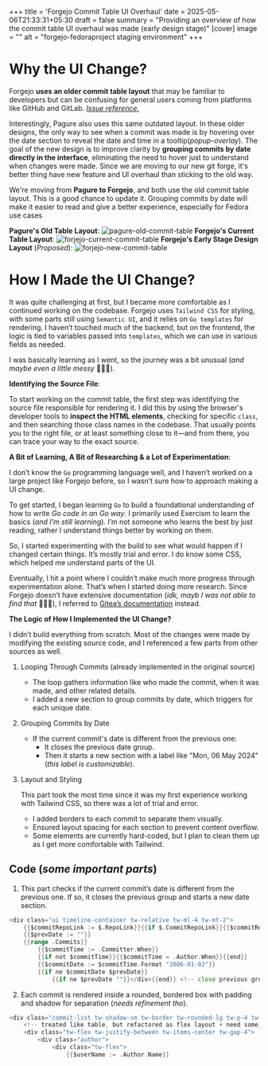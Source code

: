 +++
title = 'Forgejo Commit Table UI Overhaul'
date = 2025-05-06T21:33:31+05:30
draft = false
summary = "Providing an overview of how the commit table UI overhaul was made (early design stage)"
[cover]
image = ""
alt = "forgejo-fedoraproject staging environment"
+++

# Why the UI Change?
Forgejo **uses an older commit table layout** that may be familiar to developers but can be confusing for general users coming from platforms like GitHub and GitLab. [_Issue reference_.](https://codeberg.org/forgejo/forgejo/issues/5178) 

Interestingly, Pagure also uses this same outdated layout. In these older designs, the only way to see when a commit was made is by hovering over the date section to reveal the date and time in a tooltip(_popup-overlay_). The goal of the new design is to improve clarity by **grouping commits by date directly in the interface**, eliminating the need to hover just to understand when changes were made. Since we are moving to our new git forge, it's better thing have new feature and UI overhaul than sticking to the old way.

We're moving from **Pagure to Forgejo**, and both use the old commit table layout. This is a good chance to update it. Grouping commits by date will make it easier to read and give a better experience, especially for Fedora use cases

**Pagure's Old Table Layout**:
![pagure-old-commit-table](https://iamyaash.github.io/fedora/posts/forgejo/ui/commit-ui-revamp/pagure-old.png)
**Forgejo's Current Table Layout**:
![forjejo-current-commit-table](https://iamyaash.github.io/imgfedora/posts/forgejo/ui/commit-ui-revamp/forjego-current.png)
**Forgejo's Early Stage Design Layout** (_Proposed_):
![forjejo-new-commit-table](https://iamyaash.github.io/fedora/posts/forgejo/ui/commit-ui-revamp/redesign-forgejo.png)

# How I Made the UI Change?

It was quite challenging at first, but I became more comfortable as I continued working on the codebase. Forgejo uses `Tailwind CSS` for styling, with some parts still using `Semantic UI`, and it relies on `Go templates` for rendering. I haven’t touched much of the backend, but on the frontend, the logic is tied to variables passed into `templates`, which we can use in various fields as needed.

I was basically learning as I went, so the journey was a bit unusual (_and maybe even a little messy_ 🤷🏻‍♂️).

**Identifying the Source File**:

To start working on the commit table, the first step was identifying the source file responsible for rendering it. I did this by using the browser's developer tools to **inspect the HTML elements**, checking for specific `class`, and then searching those class names in the codebase. That usually points you to the right file, or at least something close to it—and from there, you can trace your way to the exact source.

**A Bit of Learning, A Bit of Researching & a Lot of Experimentation**:

I don’t know the `Go` programming language well, and I haven’t worked on a large project like Forgejo before, so I wasn’t sure how to approach making a UI change.

To get started, I began learning `Go` to build a foundational understanding of how to write *Go code in an Go way*. I primarily used Exercism to learn the basics (_and I’m still learning_). I’m not someone who learns the best by just reading, rather I understand things better by working on them.

So, I started experimenting with the build to see what would happen if I changed certain things. It’s mostly trial and error. I do know some CSS, which helped me understand parts of the UI.

Eventually, I hit a point where I couldn’t make much more progress through experimentation alone. That’s when I started doing more research. Since Forgejo doesn’t have extensive documentation (_idk, mayb I was not able to find that_ 🤷🏻‍♂️), I referred to [Gitea’s documentation](https://docs.gitea.com/contributing/guidelines-frontend) instead.

**The Logic of How I Implemented the UI Change?**

I didn’t build everything from scratch. Most of the changes were made by modifying the existing source code, and I referenced a few parts from other sources as well.

1. Looping Through Commits (already implemented in the original source)

    - The loop gathers information like who made the commit, when it was made, and other related details.
    - I added a new section to group commits by date, which triggers for each unique date.

2. Grouping Commits by Date

    - If the current commit's date is different from the previous one:
        - It closes the previous date group.
        - Then it starts a new section with a label like "Mon, 06 May 2024" (_this label is customizable_).

3. Layout and Styling
    
    This part took the most time since it was my first experience working with Tailwind CSS, so there was a lot of trial and error.
    - I added borders to each commit to separate them visually.
    - Ensured layout spacing for each section to prevent content overflow.
    - Some elements are currently hard-coded, but I plan to clean them up as I get more comfortable with Tailwind.

## Code (_some important parts_)

1. This part checks if the current commit’s date is different from the previous one. If so, it closes the previous group and starts a new date section.
```go 
<div class="ui timeline-container tw-relative tw-ml-4 tw-mt-2">
	{{$commitRepoLink := $.RepoLink}}{{if $.CommitRepoLink}}{{$commitRepoLink = $.CommitRepoLink}}{{end}}
	{{$prevDate := ""}}
	{{range .Commits}}
		{{$commitTime := .Committer.When}}
		{{if not $commitTime}}{{$commitTime = .Author.When}}{{end}}
		{{$commitDate := $commitTime.Format "2006-01-02"}}
		{{if ne $commitDate $prevDate}}
			{{if ne $prevDate ""}}</div>{{end}} <!-- close previous group -->
```
2. Each commit is rendered inside a rounded, bordered box with padding and shadow for separation (_needs refinement tho_).
```go
<div class="commit-list tw-shadow-sm tw-border tw-rounded-lg tw-p-4 tw-mb-2">
    <!-- treated like table, but refactored as flex layout + need some adjustments, might overflow -->
    <div class="tw-flex tw-justify-between tw-items-center tw-gap-4">
        <div class="author">
            <div class="tw-flex">
                {{$userName := .Author.Name}}
```